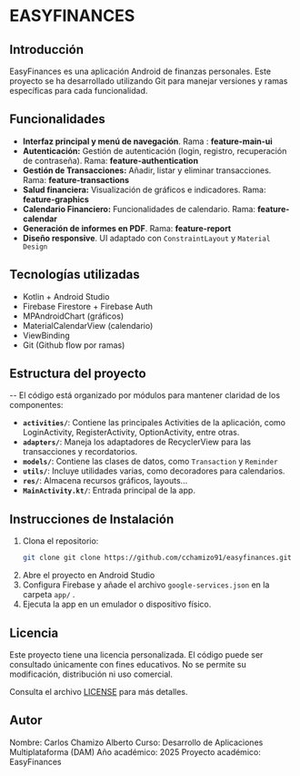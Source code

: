 ﻿# EASYFINANCES

## Introducción
EasyFinances es una aplicación Android de finanzas personales. Este proyecto se ha desarrollado utilizando Git para manejar versiones y ramas específicas para cada funcionalidad.

## Funcionalidades
-  **Interfaz principal y menú de navegación**.
  Rama : **feature-main-ui**
-  **Autenticación:** Gestión de autenticación (login, registro, recuperación de contraseña).
  Rama: **feature-authentication**
-  **Gestión de Transacciones:** Añadir, listar y eliminar transacciones.
  Rama: **feature-transactions**
-  **Salud financiera:** Visualización de gráficos e indicadores.
  Rama: **feature-graphics**
-  **Calendario Financiero:** Funcionalidades de calendario.
  Rama: **feature-calendar**
-  **Generación de informes en PDF**.
  Rama: **feature-report**
-  **Diseño responsive**.
  UI adaptado con `ConstraintLayout` y `Material Design`

## Tecnologías utilizadas
- Kotlin + Android Studio
- Firebase Firestore + Firebase Auth
- MPAndroidChart (gráficos)
- MaterialCalendarView (calendario)
- ViewBinding
- Git (Github flow por ramas)

## Estructura del proyecto
-- El código está organizado por módulos para mantener claridad de los componentes:
- **`activities/`**: Contiene las principales Activities de la aplicación, como LoginActivity, RegisterActivity, OptionActivity, entre otras.
- **`adapters/`**: Maneja los adaptadores de RecyclerView para las transacciones y recordatorios.
- **`models/`**: Contiene las clases de datos, como `Transaction` y `Reminder`
- **`utils/`**: Incluye utilidades varias, como decoradores para calendarios.
- **`res/`**: Almacena recursos gráficos, layouts...
- **`MainActivity.kt/`**: Entrada principal de la app.

## Instrucciones de Instalación
1. Clona el repositorio:
   ```bash
   git clone git clone https://github.com/cchamizo91/easyfinances.git
2. Abre el proyecto en Android Studio
3. Configura Firebase y añade el archivo `google-services.json` en la carpeta `app/` .
4. Ejecuta la app en un emulador o dispositivo físico.

## Licencia

Este proyecto tiene una licencia personalizada. El código puede ser consultado únicamente con fines educativos. No se permite su modificación, distribución ni uso comercial.

Consulta el archivo [LICENSE](./LICENSE) para más detalles.

## Autor

Nombre: Carlos Chamizo Alberto
Curso: Desarrollo de Aplicaciones Multiplataforma (DAM)
Año académico: 2025
Proyecto académico: EasyFinances
